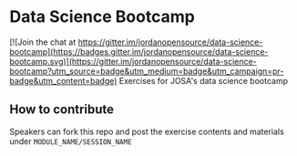 # Data Science Bootcamp

[![Join the chat at https://gitter.im/jordanopensource/data-science-bootcamp](https://badges.gitter.im/jordanopensource/data-science-bootcamp.svg)](https://gitter.im/jordanopensource/data-science-bootcamp?utm_source=badge&utm_medium=badge&utm_campaign=pr-badge&utm_content=badge)
Exercises for JOSA's data science bootcamp

## How to contribute
Speakers can fork this repo and post the exercise contents and materials under `MODULE_NAME/SESSION_NAME`



